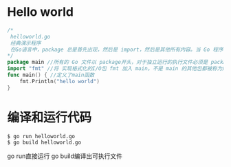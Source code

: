 # Hello world

```go
/*
 helloworld.go
 经典演示程序
 在Go语言中，package 总是首先出现，然后是 import，然后是其他所有内容。当 Go 程序在执行的时候，首先调用的函数是 main.main()
*/
package main //所有的 Go 文件以 package开头，对于独立运行的执行文件必须是 package main
import "fmt" //将 实现格式化的I/O包 fmt 加入 main。不是 main 的其他包都被称为库
func main() { //定义了main函数
    fmt.Println("hello world")
}
```

# 编译和运行代码
```
$ go run helloworld.go
$ go build helloworld.go

```
go run直接运行
go build编译出可执行文件
